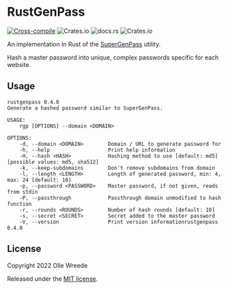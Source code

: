 RustGenPass
===========

[![Cross-compile](https://github.com/ollej/rustgenpass/actions/workflows/crosscompile.yml/badge.svg)](https://github.com/ollej/rustgenpass/actions/workflows/crosscompile.yml) ![Crates.io](https://img.shields.io/crates/v/rustgenpass) ![docs.rs](https://img.shields.io/docsrs/rustgenpass) ![Crates.io](https://img.shields.io/crates/l/rustgenpass)

An implementation in Rust of the [SuperGenPass](https://chriszarate.github.io/supergenpass/) utility.

Hash a master password into unique, complex passwords specific for each
website.

Usage
-----

```
rustgenpass 0.4.0
Generate a hashed password similar to SuperGenPass.

USAGE:
    rgp [OPTIONS] --domain <DOMAIN>

OPTIONS:
    -d, --domain <DOMAIN>        Domain / URL to generate password for
    -h, --help                   Print help information
    -H, --hash <HASH>            Hashing method to use [default: md5] [possible values: md5, sha512]
    -k, --keep-subdomains        Don't remove subdomains from domain
    -l, --length <LENGTH>        Length of generated password, min: 4, max: 24 [default: 10]
    -p, --password <PASSWORD>    Master password, if not given, reads from stdin
    -P, --passthrough            Passthrough domain unmodified to hash function
    -r, --rounds <ROUNDS>        Number of hash rounds [default: 10]
    -s, --secret <SECRET>        Secret added to the master password
    -V, --version                Print version informationrustgenpass 0.4.0
```

License
-------

Copyright 2022 Olle Wreede

Released under the [MIT license](https://opensource.org/licenses/MIT).
